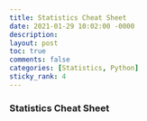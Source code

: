 ```yaml
---
title: Statistics Cheat Sheet
date: 2021-01-29 10:02:00 -0000
description: 
layout: post
toc: true
comments: false
categories: [Statistics, Python]
sticky_rank: 4
---
```


### Statistics Cheat Sheet